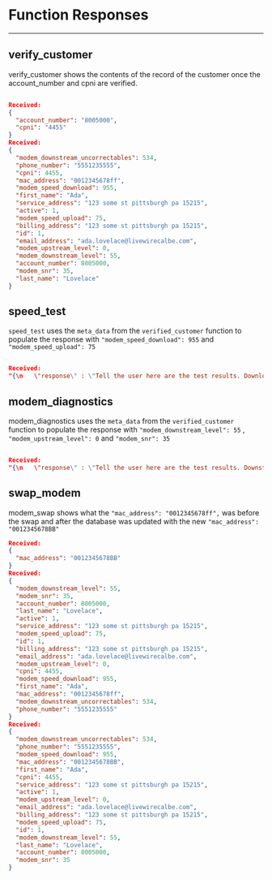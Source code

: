 # Function Responses
----------------------


verify_customer
-----------------

verify_customer shows the contents of the record of the customer once the account_number and cpni are verified.

```json

Received:
{
  "account_number": "8005000",
  "cpni": "4455"
}
Received:
{
  "modem_downstream_uncorrectables": 534,
  "phone_number": "5551235555",
  "cpni": 4455,
  "mac_address": "0012345678ff",
  "modem_speed_download": 955,
  "first_name": "Ada",
  "service_address": "123 some st pittsburgh pa 15215",
  "active": 1,
  "modem_speed_upload": 75,
  "billing_address": "123 some st pittsburgh pa 15215",
  "id": 1,
  "email_address": "ada.lovelace@livewirecalbe.com",
  "modem_upstream_level": 0,
  "modem_downstream_level": 55,
  "account_number": 8005000,
  "modem_snr": 35,
  "last_name": "Lovelace"
}
```

speed_test
-----------------

`speed_test` uses the `meta_data` from the `verified_customer` function to populate the response with `"modem_speed_download": 955` and `"modem_speed_upload": 75`

```json

Received:
"{\n   \"response\" : \"Tell the user here are the test results. Download speed: 955 megabits, Upload speed: 75 megabits\"\n}\n"
```

modem_diagnostics
-------------------

modem_diagnostics uses the `meta_data` from the `verified_customer` function to populate the response with `"modem_downstream_level": 55` , `"modem_upstream_level": 0` and `"modem_snr": 35`

```json

Received:
"{\n   \"response\" : \"Tell the user here are the test results. Downstream level: 55, Upstream level: 0, Modem SNR: 35\"\n}\n"
```

swap_modem
------------

modem_swap shows what the `"mac_address": "0012345678ff",` was before the swap and after the database was updated with the new `"mac_address": "0012345678BB"`

```json
Received:
{
  "mac_address": "0012345678BB"
}
Received:
{
  "modem_downstream_level": 55,
  "modem_snr": 35,
  "account_number": 8005000,
  "last_name": "Lovelace",
  "active": 1,
  "service_address": "123 some st pittsburgh pa 15215",
  "modem_speed_upload": 75,
  "id": 1,
  "billing_address": "123 some st pittsburgh pa 15215",
  "email_address": "ada.lovelace@livewirecalbe.com",
  "modem_upstream_level": 0,
  "cpni": 4455,
  "modem_speed_download": 955,
  "first_name": "Ada",
  "mac_address": "0012345678ff",
  "modem_downstream_uncorrectables": 534,
  "phone_number": "5551235555"
}
Received:
{
  "modem_downstream_uncorrectables": 534,
  "phone_number": "5551235555",
  "modem_speed_download": 955,
  "mac_address": "0012345678BB",
  "first_name": "Ada",
  "cpni": 4455,
  "service_address": "123 some st pittsburgh pa 15215",
  "active": 1,
  "modem_upstream_level": 0,
  "email_address": "ada.lovelace@livewirecalbe.com",
  "billing_address": "123 some st pittsburgh pa 15215",
  "modem_speed_upload": 75,
  "id": 1,
  "modem_downstream_level": 55,
  "last_name": "Lovelace",
  "account_number": 8005000,
  "modem_snr": 35
}

```




